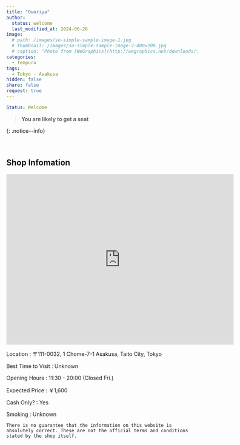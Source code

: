 ```yaml
---
title: "Owariya"
author:
  status: welcome
  last_modified_at: 2024-06-26
image: 
  # path: /images/so-simple-sample-image-1.jpg
  # thumbnail: /images/so-simple-sample-image-3-400x200.jpg
  # caption: "Photo from [WeGraphics](http://wegraphics.net/downloads/free-ultimate-blurred-background-pack/)"
categories:
  - Tempura
tags:
  - Tokyo - Asakusa
hidden: false
share: false
request: true
---
```


```yaml
Status: Welcome 
```

> **You are likely to get a seat**
> 
{: .notice--info}


<p>　</p>


## Shop Infomation
<div class="map">
<iframe src="https://www.google.com/maps/embed?pb=!1m14!1m8!1m3!1d3239.604070351913!2d139.788809!3d35.7113596!3m2!1i1024!2i768!4f13.1!3m3!1m2!1s0x60188ec0a6117f9d%3A0x73e420b5bed37c66!2sOwariya!5e0!3m2!1sen!2sjp!4v1719412631365!5m2!1sen!2sjp" width="600" height="450" style="border:0;" allowfullscreen="" loading="lazy" referrerpolicy="no-referrer-when-downgrade"></iframe>
</div>

<p></p>

Location
: 〒111-0032, 1 Chome-7-1 Asakusa, Taito City, Tokyo

Best Time to Visit
: Unknown

Opening Hours
: 11:30 - 20:00 (Closed Fri.)

Expected Price
: ￥1,600

Cash Only?
: Yes

Smoking
: Unknown


`There is no guarantee that the information on this website is absolutely correct. These are not the official terms and conditions stated by the shop itself.`

